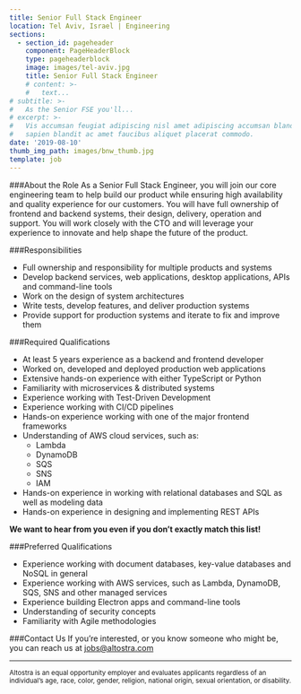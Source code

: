 ```yaml
---
title: Senior Full Stack Engineer
location: Tel Aviv, Israel | Engineering
sections:
  - section_id: pageheader
    component: PageHeaderBlock
    type: pageheaderblock
    image: images/tel-aviv.jpg
    title: Senior Full Stack Engineer
    # content: >-
    #   text...
# subtitle: >-
#   As the Senior FSE you'll...
# excerpt: >-
#   Vis accumsan feugiat adipiscing nisl amet adipiscing accumsan blandit accumsan
#   sapien blandit ac amet faucibus aliquet placerat commodo.
date: '2019-08-10'
thumb_img_path: images/bnw_thumb.jpg
template: job
---
```


###About the Role
As a Senior Full Stack Engineer, you will join our core engineering team to help build our product while ensuring high availability and quality experience for our customers. You will have full ownership of frontend and backend systems, their design, delivery, operation and support. You will work closely with the CTO and will leverage your experience to innovate and help shape the future of the product.

###Responsibilities
- Full ownership and responsibility for multiple products and systems
- Develop backend services, web applications, desktop applications, APIs and command-line tools
- Work on the design of system architectures
- Write tests, develop features, and deliver production systems
- Provide support for production systems and iterate to fix and improve them

###Required Qualifications
- At least 5 years experience as a backend and frontend developer
- Worked on, developed and deployed production web applications
- Extensive hands-on experience with either TypeScript or Python
- Familiarity with microservices & distributed systems
- Experience working with Test-Driven Development
- Experience working with CI/CD pipelines
- Hands-on experience working with one of the major frontend frameworks
- Understanding of AWS cloud services, such as:
    - Lambda
    - DynamoDB
    - SQS
    - SNS
    - IAM
- Hands-on experience in working with relational databases and SQL as well as modeling data
- Hands-on experience in designing and implementing REST APIs

**We want to hear from you even if you don’t exactly match this list!**

###Preferred Qualifications
- Experience working with document databases, key-value databases and NoSQL in general
- Experience working with AWS services, such as Lambda, DynamoDB, SQS, SNS and other managed services
- Experience building Electron apps and command-line tools
- Understanding of security concepts
- Familiarity with Agile methodologies

###Contact Us
If you’re interested, or you know someone who might be, you can reach us at [jobs@altostra.com](mailto:jobs@altostra.com)

---

<sub>Altostra is an equal opportunity employer and evaluates applicants regardless of an individual’s age, race, color, gender, religion, national origin, sexual orientation, or disability.</sub>
